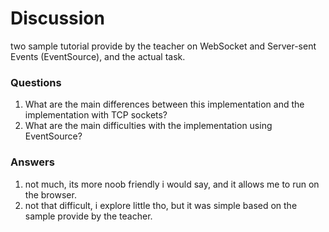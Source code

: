 # Discussion

two sample tutorial provide by the teacher on WebSocket and Server-sent Events (EventSource), and the actual task.

### Questions
1. What are the main differences between this implementation and the implementation with TCP sockets?
2. What are the main difficulties with the implementation using EventSource?

### Answers
1. not much, its more noob friendly i would say, and it allows me to run on the browser.
2. not that difficult, i explore little tho, but it was simple based on the sample provide by the teacher.